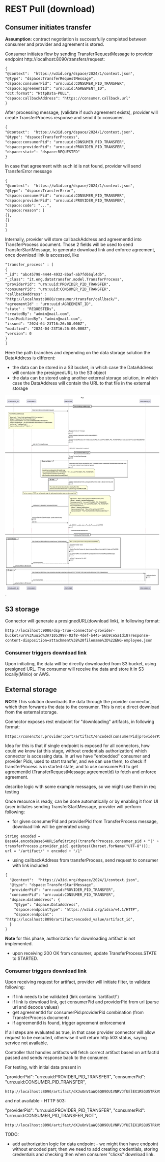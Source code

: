 # REST Pull (download)
## Consumer initiates transfer

**Assumption:** contract negotiation is successfully completed between consumer and provider and agreement is stored.

Consumer initiates flow by sending TransferRequestMessage to provider endpoint http://localhost:8090/transfers/request:

```
{
"@context":  "https://w3id.org/dspace/2024/1/context.json",
"@type": "dspace:TransferRequestMessage",
"dspace:consumerPid": "urn:uuid:CONSUMER_PID_TRANSFER",
"dspace:agreementId": "urn:uuid:AGREEMENT_ID",
"dct:format": "HttpData-PULL",
"dspace:callbackAddress": "https://consumer.callback.url"
}
```
After processing message, (validate if such agreement exists), provider will create TransferProcess response and send it to consumer.

```
{
"@context":  "https://w3id.org/dspace/2024/1/context.json",
"@type": "dspace:TransferProcess",
"dspace:consumerPid": "urn:uuid:CONSUMER_PID_TRANSFER",
"dspace:providerPid": "urn:uuid:PROVIDER_PID_TRANSFER",
"dspace:state": "dspace:REQUESTED"
}
```
In case that agreement with such id is not found, provider will send TransferError message

```
{
"@context":  "https://w3id.org/dspace/2024/1/context.json",
"@type": "dspace:TransferError",
"dspace:consumerPid": "urn:uuid:CONSUMER_PID_TRANSFER",
"dspace:providerPid": "urn:uuid:PROVIDER_PID_TRANSFER",
"dspace:code": "...",
"dspace:reason": [
{},
{}
]
}
```
Internally, provider will store callbackAddress and agreementId into TransferProcess document. Those 2 fields will be used to send TransferStartMessage, to generate download link and enforce agreement, once download link is accessed, like

```
"transfer_process" : [
{
"_id": "abc45798-4444-4932-8baf-ab7fd66ql4d5",
"_class": "it.eng.datatransfer.model.TransferProcess",
"providerPid": "urn:uuid:PROVIDER_PID_TRANSFER",
"consumerPid": "urn:uuid:CONSUMER_PID_TRANSFER",
"callbackAddress" : "http://localhost:8080/consumer/transfer/callback/",
"agreementId" : "urn:uuid:AGREEMENT_ID",
"state" : "REQUESTEDs",
"createdBy": "admin@mail.com",
"lastModifiedBy": "admin@mail.com",
"issued": "2024-04-23T16:26:00.000Z",
"modified": "2024-04-23T16:26:00.000Z",
"version": 0
}
]
```

Here the path branches and depending on the data storage solution the DataAddress is different:
 - the data can be stored in a S3 bucket, in which case the DataAddress will contain the presignedURL to the S3 object
 - the data can be stored using another external storage solution, in which case the DataAddress will contain the URL to that file in the external storage


![REST pull flow](diagrams/pull_data_transfer.png "REST pull flow").

## S3 storage

Connector will generate a presignedURL(download link), in following format:

```
http://localhost:9000/dsp-true-connector-provider-bucket/urn%3Auuid%3A71053997-02f8-4def-b445-a6b9ce5a1d18?response-content-disposition=attachment%3B%20filename%3D%22ENG-employee.json

```

### Consumer triggers download link

Upon initiating, the data will be directly downloaded from S3 bucket, using presigned URL. The consumer will receive the data and store it in S3 locally(Minio) or AWS.

## External storage

**NOTE** This solution downloads the data through the provider connector, which then forwards the data to the consumer. This is not a direct download from the external storage.

Connector exposes rest endpoint for "downloading" artifacts, in following format:

```
https://conenctor.provider:port/artifact/encoded(consumerPid|providerPid)/artifactId

```

Idea for this is that if single endpoint is exposed for all connectors, how could we know (at this stage, without credentials authorization) which connector is accessing data. In url we have "embedded" consumer and provider Pids, used to start transfer, and we can use them, to check if transferProcess is in started state, and to use consumerPid to get agreementId (TransferRequestMessage.agreementId) to fetch and enforce agreement.

describe logic with some example messages, so we might use them in req testing


Once resource is ready, can be done automatically or by enabling it from UI (user initiates sending TransferStartMessage, provider will perform following:

* for given consumerPid and providerPid from TransferProcess message, download link will be generated using:

```
String encoded = Base64.encodeBase64URLSafeString((transferProcess.consumer_pid + "|" + transferProcess.provider_pid).getBytes(Charset.forName("UTF-8")));
url = "/artifact/" + encoded + "/1"
```
* using callbackAddress from transferProcess, send request to consumer with link included

```
{
  "@context":  "https://w3id.org/dspace/2024/1/context.json",
  "@type": "dspace:TransferStartMessage",
  "providerPid": "urn:uuid:PROVIDER_PID_TRANSFER",
  "consumerPid": "urn:uuid:CONSUMER_PID_TRANSFER",  
  "dspace:dataAddress": {
    "@type": "dspace:DataAddress",
    "dspace:endpointType": "https://w3id.org/idsa/v4.1/HTTP",
    "dspace:endpoint": "http://localhost:8090/artifact/encoded_value/artifact_id",
  }
}

```

**Note** for this phase, authorization for downloading artifact is not implemented.

* upon receiving 200 OK from consumer, update TransferProcess.STATE to STARTED.

### Consumer triggers download link

Upon receiving request for artifact, provider will initiate filter, to validate following:

* if link needs to be validated (link contains '/artifact/')
* if link is download link, get consumerPid and providerPid from url (parse url and decode values)
* get agreementId for consumerPid:providerPid combination (from TransferProcess document)
* if agreementId is found, trigger agreement enforcement

If all steps are evaluated as true, in that case provider connector will allow request to be executed, otherwise it will return http 503 status, saying service not available.

Controller that handles artifacts will fetch correct artifact based on artifactId passed and sends response back to the consumer.

For testing, with initial data present in 


"providerPid": "urn:uuid:PROVIDER_PID_TRANSFER",
"consumerPid": "urn:uuid:CONSUMER_PID_TRANSFER",  

```
http://localhost:8090/artifact/dXJuOnV1aWQ6Q09OU1VNRVJfUElEX1RSQU5TRkVSfHVybjp1dWlkOlBST1ZJREVSX1BJRF9UUkFOU0ZFUg/1
```

and not available - HTTP 503:

"providerPid": "urn:uuid:PROVIDER_PID_TRANSFER",
"consumerPid": "urn:uuid:CONSUMER_PID_TRANSFER_NOT",  

```
http://localhost:8090/artifact/dXJuOnV1aWQ6Q09OU1VNRVJfUElEX1RSQU5TRkVSfHVybjp1dWlkOlBST1ZJREVSX1BJRF9UUkFOU0ZFUl9OT1Q/1
```

TODO:
 
 * add authorization logic for data endpoint - we might then have endpoint without encoded part; then we need to add creating credentials, storing credentials and checking then when consumer "clicks" download link.